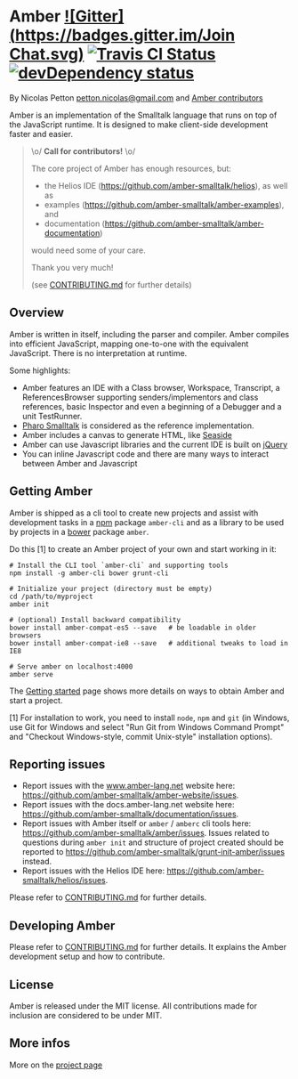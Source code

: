 Amber [![Gitter](https://badges.gitter.im/Join Chat.svg)](https://gitter.im/amber-smalltalk/amber?utm_source=badge&utm_medium=badge&utm_campaign=pr-badge&utm_content=badge) [![Travis CI Status](https://secure.travis-ci.org/amber-smalltalk/amber.png)](https://travis-ci.org/#!/amber-smalltalk/amber) [![devDependency status](https://david-dm.org/amber-smalltalk/amber/dev-status.svg?style=flat)](https://david-dm.org/amber-smalltalk/amber#info=devDependencies)
=====


By Nicolas Petton <petton.nicolas@gmail.com> and [Amber contributors](https://github.com/amber-smalltalk/amber/contributors)

Amber is an implementation of the Smalltalk language that runs on top of the JavaScript runtime. It is designed to make client-side development faster and easier.

> \o/ **Call for contributors!**  \o/
>
> The core project of Amber has enough resources, but:
> - the Helios IDE (https://github.com/amber-smalltalk/helios), as well as
> - examples (https://github.com/amber-smalltalk/amber-examples), and
> - documentation (https://github.com/amber-smalltalk/amber-documentation)
>
> would need some of your care.
>
> Thank you very much!
>
> (see [CONTRIBUTING.md](CONTRIBUTING.md) for further details)


Overview
--------

Amber is written in itself, including the parser and compiler. Amber compiles into efficient JavaScript, mapping one-to-one with the equivalent JavaScript. There is no interpretation at runtime.

Some highlights:

-    Amber features an IDE with a Class browser, Workspace, Transcript, a ReferencesBrowser supporting senders/implementors and class references, basic Inspector and even a beginning of a Debugger and a unit TestRunner.
-    [Pharo Smalltalk](http://www.pharo-project.org) is considered as the reference implementation.
-    Amber includes a canvas to generate HTML, like [Seaside](http://www.seaside.st)
-    Amber can use Javascript libraries and the current IDE is built on [jQuery](http://www.jquery.com)
-    You can inline Javascript code and there are many ways to interact between Amber and Javascript


Getting Amber
-------------

Amber is shipped as a cli tool to create new projects and assist with development tasks in a [npm](http://npmjs.org) package  `amber-cli`
and as a library to be used by projects in a [bower](https://github.com/bower/bower) package `amber`.

Do this [1] to create an Amber project of your own and start working in it:

    # Install the CLI tool `amber-cli` and supporting tools
    npm install -g amber-cli bower grunt-cli

    # Initialize your project (directory must be empty)
    cd /path/to/myproject
    amber init

    # (optional) Install backward compatibility
    bower install amber-compat-es5 --save   # be loadable in older browsers
    bower install amber-compat-ie8 --save   # additional tweaks to load in IE8

    # Serve amber on localhost:4000
    amber serve

The [Getting started](https://github.com/amber-smalltalk/amber/wiki/Getting-started) page shows more details on ways to obtain Amber and start a project.

[1] For installation to work, you need to install `node`, `npm` and `git` (in Windows, use Git for Windows and select "Run Git from Windows Command Prompt" and "Checkout Windows-style, commit Unix-style" installation options).


Reporting issues
--------------

  - Report issues with the www.amber-lang.net website here: https://github.com/amber-smalltalk/amber-website/issues.
  - Report issues with the docs.amber-lang.net website here: https://github.com/amber-smalltalk/documentation/issues.
  - Report issues with Amber itself or `amber` / `amberc` cli tools here: https://github.com/amber-smalltalk/amber/issues.
Issues related to questions during `amber init` and structure of project created should be reported
to https://github.com/amber-smalltalk/grunt-init-amber/issues instead.
  - Report issues with the Helios IDE here: https://github.com/amber-smalltalk/helios/issues.

Please refer to [CONTRIBUTING.md](CONTRIBUTING.md) for further details.


Developing Amber
--------------

Please refer to [CONTRIBUTING.md](CONTRIBUTING.md) for further details.
It explains the Amber development setup and how to contribute.


License
-------

Amber is released under the MIT license. All contributions made for inclusion are considered to be under MIT.


More infos
----------

More on the [project page](http://amber-lang.net)
